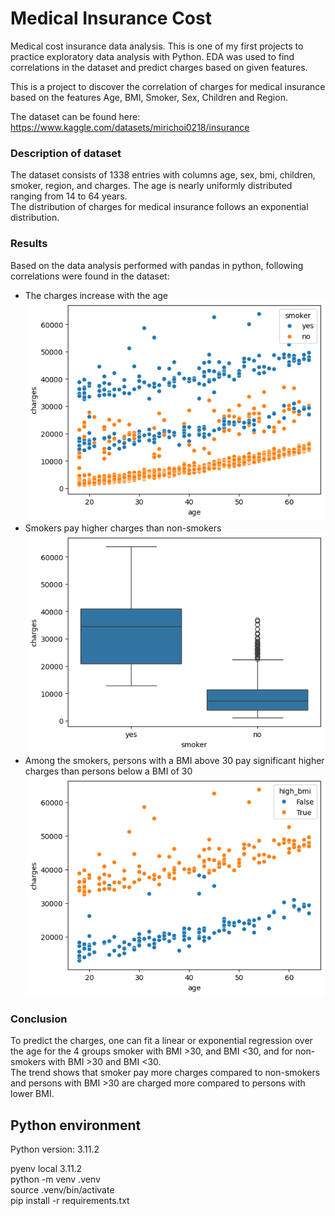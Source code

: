# Medical Insurance Cost
Medical cost insurance data analysis.
This is one of my first projects to practice exploratory data analysis with Python. EDA was used to find correlations in the dataset and predict charges based on given features.<br>

This is a project to discover the correlation of charges for medical insurance based on the features Age, BMI, Smoker, Sex, Children and Region.

The dataset can be found here: https://www.kaggle.com/datasets/mirichoi0218/insurance

### Description of dataset
The dataset consists of 1338 entries with columns age, sex, bmi, children, smoker, region, and charges. The age is nearly uniformly distributed ranging from 14 to 64 years.<br>
The distribution of charges for medical insurance follows an exponential distribution.<br>


### Results
Based on the data analysis performed with pandas in python, following correlations were found in the dataset:
- The charges increase with the age
![Age](images/result_1.png)
- Smokers pay higher charges than non-smokers
![smoker](images/result_2.png)
- Among the smokers, persons with a BMI above 30 pay significant higher charges than persons below a BMI of 30<br>
![BMI](images/result_3.png)<br>

### Conclusion
To predict the charges, one can fit a linear or exponential regression over the age for the 4 groups smoker with BMI >30, and BMI <30, and for non-smokers with BMI >30 and BMI <30.<br>
The trend shows that smoker pay more charges compared to non-smokers and persons with BMI >30 are charged more compared to persons with lower BMI.

## Python environment
Python version: 3.11.2

pyenv local 3.11.2 <br>
python -m venv .venv <br>
source .venv/bin/activate <br>
pip install -r requirements.txt
